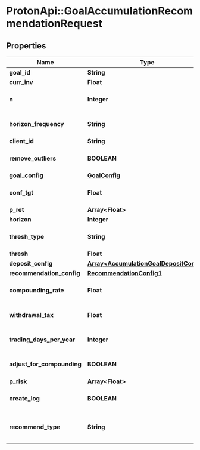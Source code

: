 # ProtonApi::GoalAccumulationRecommendationRequest

## Properties
Name | Type | Description | Notes
------------ | ------------- | ------------- | -------------
**goal_id** | **String** |  | [optional] 
**curr_inv** | **Float** |  | [optional] 
**n** | **Integer** |  | [optional] [default to 1000]
**horizon_frequency** | **String** |  | [optional] [default to &#39;year&#39;]
**client_id** | **String** |  | [optional] 
**remove_outliers** | **BOOLEAN** |  | [optional] [default to true]
**goal_config** | [**GoalConfig**](GoalConfig.md) |  | [optional] 
**conf_tgt** | **Float** |  | [optional] [default to 0.9]
**p_ret** | **Array&lt;Float&gt;** |  | 
**horizon** | **Integer** |  | [optional] 
**thresh_type** | **String** |  | [optional] [default to &#39;perc&#39;]
**thresh** | **Float** |  | [optional] 
**deposit_config** | [**Array&lt;AccumulationGoalDepositConfig&gt;**](AccumulationGoalDepositConfig.md) |  | [optional] 
**recommendation_config** | [**RecommendationConfig1**](RecommendationConfig1.md) |  | [optional] 
**compounding_rate** | **Float** |  | [optional] [default to 0.0]
**withdrawal_tax** | **Float** |  | [optional] [default to 0.0]
**trading_days_per_year** | **Integer** |  | [optional] [default to 252]
**adjust_for_compounding** | **BOOLEAN** |  | [optional] [default to false]
**p_risk** | **Array&lt;Float&gt;** |  | 
**create_log** | **BOOLEAN** |  | [optional] [default to false]
**recommend_type** | **String** |  | [optional] [default to &#39;horizon&#39;]


